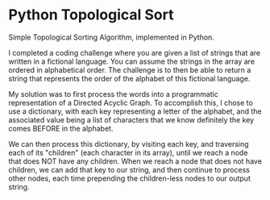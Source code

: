 # Python Topological Sort
Simple Topological Sorting Algorithm, implemented in Python. 

I completed a coding challenge where you are given a list of strings that are written in a fictional language. You can assume the strings in the array are ordered in alphabetical order. The challenge is to then be able to return a string that represents the order of the alphabet of this fictional language. 

My solution was to first process the words into a programmatic representation of a Directed Acyclic Graph. To accomplish this, I chose to use a dictionary, with each key representing a letter of the alphabet, and the associated value being a list of characters that we know definitely the key comes BEFORE in the alphabet. 

We can then process this dictionary, by visiting each key, and traversing each of its "children" (each character in its array), until we reach a node that does NOT have any children. When we reach a node that does not have children, we can add that key to our string, and then continue to process other nodes, each time prepending the children-less nodes to our output string. 
